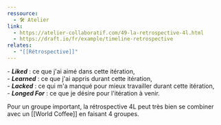 ```yaml
---
ressource:
  - 🛠️ Atelier
link:
  - https://atelier-collaboratif.com/49-la-retrospective-4l.html
  - https://draft.io/fr/example/timeline-retrospective
relates:
  - "[[Rétrospective]]"
---
```

- _**Liked**_ : ce que j'ai aimé dans cette itération,  
- _**Learned**_ : ce que j'ai appris durant cette itération,  
- _**Lacked**_ : ce qui m'a manqué pour mieux travailler durant cette itération,  
- **_Longed For_** : ce que je désire pour l'itération à venir.

Pour un groupe important, la rétrospective 4L peut très bien se combiner avec un [[World Coffee]] en faisant 4 groupes.